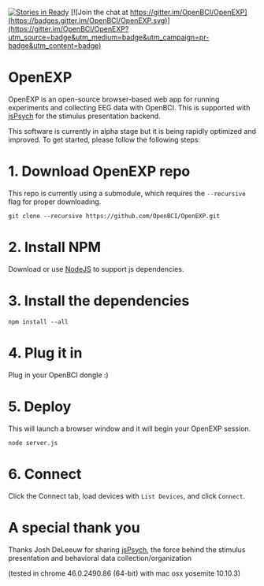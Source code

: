 [![Stories in Ready](https://badge.waffle.io/OpenBCI/OpenEXP.png?label=ready&title=Ready)](https://waffle.io/OpenBCI/OpenEXP)
[![Join the chat at https://gitter.im/OpenBCI/OpenEXP](https://badges.gitter.im/OpenBCI/OpenEXP.svg)](https://gitter.im/OpenBCI/OpenEXP?utm_source=badge&utm_medium=badge&utm_campaign=pr-badge&utm_content=badge)
# OpenEXP
OpenEXP is an open-source browser-based web app for running experiments and collecting EEG data with OpenBCI. This is supported with [jsPsych](https://github.com/jodeleeuw/jsPsych) for the stimulus presentation backend.

This software is currently in alpha stage but it is being rapidly optimized and improved. To get started, please follow the following steps:

# 1. Download OpenEXP repo
This repo is currently using a submodule, which requires the `--recursive` flag for proper downloading.

```
git clone --recursive https://github.com/OpenBCI/OpenEXP.git
```

# 2. Install NPM
Download or use [NodeJS](https://nodejs.org/en/) to support js dependencies.

# 3. Install the dependencies
```
npm install --all
```

# 4. Plug it in
Plug in your OpenBCI dongle :)

# 5. Deploy
This will launch a browser window and it will begin your OpenEXP session.

```node server.js```

# 6. Connect
Click the Connect tab, load devices with `List Devices`, and click `Connect`.

# A special thank you
Thanks Josh DeLeeuw for sharing [jsPsych](https://github.com/jodeleeuw/jsPsych), the force behind the stimulus presentation and behavioral data collection/organization

(tested in chrome 46.0.2490.86 (64-bit) with mac osx yosemite 10.10.3)

